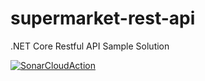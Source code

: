# supermarket-rest-api
.NET Core Restful API Sample Solution

[![SonarCloudAction](https://github.com/hsnsh/supermarket-rest-api/actions/workflows/build.yml/badge.svg?branch=master)](https://github.com/hsnsh/supermarket-rest-api/actions/workflows/build.yml)
